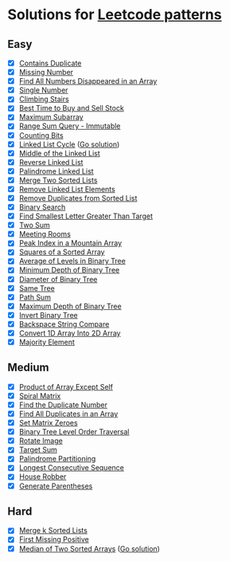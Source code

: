 # Solutions for [Leetcode patterns](https://seanprashad.com/leetcode-patterns/)

## Easy
- [x] [Contains Duplicate](https://leetcode.com/problems/contains-duplicate/)
- [x] [Missing Number](https://leetcode.com/problems/missing-number/)
- [x] [Find All Numbers Disappeared in an Array](https://leetcode.com/problems/find-all-numbers-disappeared-in-an-array/)
- [x] [Single Number](https://leetcode.com/problems/single-number/)
- [x] [Climbing Stairs](https://leetcode.com/problems/climbing-stairs/)
- [x] [Best Time to Buy and Sell Stock](https://leetcode.com/problems/best-time-to-buy-and-sell-stock/)
- [x] [Maximum Subarray](https://leetcode.com/problems/maximum-subarray/)
- [x] [Range Sum Query - Immutable](https://leetcode.com/problems/range-sum-query-immutable/)
- [x] [Counting Bits](https://leetcode.com/problems/counting-bits/)
- [x] [Linked List Cycle](https://leetcode.com/problems/linked-list-cycle/) ([Go solution](https://github.com/devbackend/go-leetcode/blob/master/pkg/easy/linked_list_cycle.go))
- [x] [Middle of the Linked List](https://leetcode.com/problems/middle-of-the-linked-list/)
- [x] [Reverse Linked List](https://leetcode.com/problems/reverse-linked-list/)
- [x] [Palindrome Linked List](https://leetcode.com/problems/palindrome-linked-list/)
- [x] [Merge Two Sorted Lists](https://leetcode.com/problems/merge-two-sorted-lists/)
- [x] [Remove Linked List Elements](https://leetcode.com/problems/remove-linked-list-elements/)
- [x] [Remove Duplicates from Sorted List](https://leetcode.com/problems/remove-duplicates-from-sorted-list/)
- [x] [Binary Search](https://leetcode.com/problems/binary-search/)
- [x] [Find Smallest Letter Greater Than Target](https://leetcode.com/problems/find-smallest-letter-greater-than-target/)
- [x] [Two Sum](https://leetcode.com/problems/two-sum/)
- [x] [Meeting Rooms](https://leetcode.com/problems/meeting-rooms)
- [x] [Peak Index in a Mountain Array](https://leetcode.com/problems/peak-index-in-a-mountain-array/)
- [x] [Squares of a Sorted Array](https://leetcode.com/problems/squares-of-a-sorted-array/)
- [x] [Average of Levels in Binary Tree](https://leetcode.com/problems/average-of-levels-in-binary-tree/)
- [x] [Minimum Depth of Binary Tree](https://leetcode.com/problems/minimum-depth-of-binary-tree/)
- [x] [Diameter of Binary Tree](https://leetcode.com/problems/diameter-of-binary-tree/)
- [x] [Same Tree](https://leetcode.com/problems/same-tree/)
- [x] [Path Sum](https://leetcode.com/problems/path-sum/)
- [x] [Maximum Depth of Binary Tree](https://leetcode.com/problems/maximum-depth-of-binary-tree/)
- [x] [Invert Binary Tree](https://leetcode.com/problems/invert-binary-tree/)
- [x] [Backspace String Compare](https://leetcode.com/problems/backspace-string-compare/)
- [x] [Convert 1D Array Into 2D Array](https://leetcode.com/problems/convert-1d-array-into-2d-array/)
- [x] [Majority Element](https://leetcode.com/problems/majority-element/)

## Medium
- [x] [Product of Array Except Self](https://leetcode.com/problems/product-of-array-except-self/)
- [x] [Spiral Matrix](https://leetcode.com/problems/spiral-matrix/)
- [x] [Find the Duplicate Number](https://leetcode.com/problems/find-the-duplicate-number/)
- [x] [Find All Duplicates in an Array](https://leetcode.com/problems/find-all-duplicates-in-an-array/)
- [x] [Set Matrix Zeroes](https://leetcode.com/problems/set-matrix-zeroes/)
- [x] [Binary Tree Level Order Traversal](https://leetcode.com/problems/binary-tree-level-order-traversal/)
- [x] [Rotate Image](https://leetcode.com/problems/rotate-image/)
- [x] [Target Sum](https://leetcode.com/problems/target-sum/)
- [x] [Palindrome Partitioning](https://leetcode.com/problems/palindrome-partitioning/)
- [x] [Longest Consecutive Sequence](https://leetcode.com/problems/longest-consecutive-sequence/)
- [x] [House Robber](https://leetcode.com/problems/house-robber/)
- [x] [Generate Parentheses](https://leetcode.com/problems/generate-parentheses/)

## Hard
- [x] [Merge k Sorted Lists](https://leetcode.com/problems/merge-k-sorted-lists/)
- [x] [First Missing Positive](https://leetcode.com/problems/first-missing-positive/)
- [x] [Median of Two Sorted Arrays](https://leetcode.com/problems/median-of-two-sorted-arrays/) ([Go solution](https://github.com/devbackend/go-leetcode/blob/master/pkg/hard/median_sorted_arrays.go))